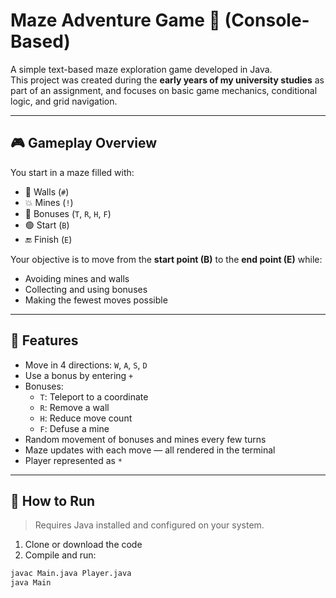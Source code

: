 # Maze Adventure Game 🧩 (Console-Based)

A simple text-based maze exploration game developed in Java.  
This project was created during the **early years of my university studies** as part of an assignment, and focuses on basic game mechanics, conditional logic, and grid navigation.

---

## 🎮 Gameplay Overview

You start in a maze filled with:
- 🧱 Walls (`#`)
- 💥 Mines (`!`)
- 🏁 Bonuses (`T`, `R`, `H`, `F`)
- 🟢 Start (`B`)
- 🔚 Finish (`E`)

Your objective is to move from the **start point (B)** to the **end point (E)** while:
- Avoiding mines and walls
- Collecting and using bonuses
- Making the fewest moves possible

---

## 🧠 Features

- Move in 4 directions: `W`, `A`, `S`, `D`
- Use a bonus by entering `+`
- Bonuses:
  - `T`: Teleport to a coordinate
  - `R`: Remove a wall
  - `H`: Reduce move count
  - `F`: Defuse a mine
- Random movement of bonuses and mines every few turns
- Maze updates with each move — all rendered in the terminal
- Player represented as `*`

---

## 🚀 How to Run

> Requires Java installed and configured on your system.

1. Clone or download the code
2. Compile and run:

```bash
javac Main.java Player.java
java Main
